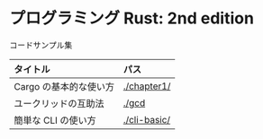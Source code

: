 # プログラミング Rust: 2nd edition

コードサンプル集

| タイトル               | パス                         |
| :--------------------- | :--------------------------- |
| Cargo の基本的な使い方 | [./chapter1/](./chapter1/)   |
| ユークリッドの互助法   | [./gcd](./gcd/)              |
| 簡単な CLI の使い方    | [./cli-basic/](./cli-basic/) |
